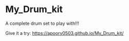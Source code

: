 # My_Drum_kit
A complete drum set to play with!!!

Give it a try:
https://apoorv0503.github.io/My_Drum_kit/
